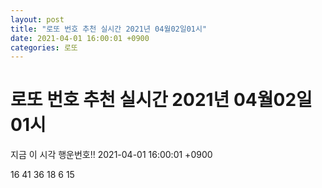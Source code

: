 ```yaml
---
layout: post
title: "로또 번호 추천 실시간 2021년 04월02일01시"
date: 2021-04-01 16:00:01 +0900
categories: 로또
---
```


# 로또 번호 추천 실시간 2021년 04월02일01시

지금 이 시각 행운번호!! 2021-04-01 16:00:01 +0900

 16  41  36  18  6  15 

